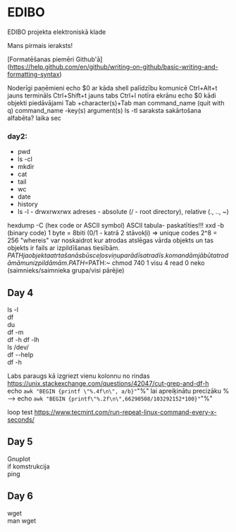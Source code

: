 # EDIBO
EDIBO projekta elektroniskā klade

Mans pirmais ieraksts!

[Formatēšanas piemēri Github'ā] (https://help.github.com/en/github/writing-on-github/basic-writing-and-formatting-syntax)

Noderīgi paņēmieni
echo $0 ar kāda shell palīdzību komunicē
Ctrl+Alt+t jauns termināls
Ctrl+Shift+t jauns tabs
Ctrl+l notīra ekrānu
echo $0 kādi objekti piedāvājami
Tab +character(s)+Tab
man command_name (quit with q)
command_name -key(s) argument(s)
ls -tl saraksta sakārtošana alfabēta? laika sec

### day2: 

- pwd
- ls -cl
- mkdir 
- cat 
- tail 
- wc 
- date 
- history
- ls -l - drwxrwxrwx
 adreses - absolute (/ - root directory), relative (., .., ~)  
 
 
 hexdump -C (hex code or ASCII symbol) 
 ASCII tabula- paskatīties!!!
 xxd -b (binary code)
 1 byte = 8biti (0/1 - katrā 2 stāvokļi) => unique codes 2^8 = 256
 "whereis" var noskaidrot kur atrodas atslēgas vārda objekts un tas objekts ir fails ar izpildīšanas tiesībām.
 $PATH ja objekta atrtašanās būs ceļos viņu parādīs atradīs. komandām jābūt atrodāmām un izpildāmām.
 PATH=$PATH:~
 chmod 740 1 visu 4 read 0 neko (saimnieks/saimnieka grupa/visi pārējie)
 
 ## Day 4
 ls -l  
 df  
 du  
 df -m  
 df -h
 df -lh  
 ls /dev/  
 df --help  
 df -h  
 
Labs paraugs kā izgriezt vienu kolonnu no rindas https://unix.stackexchange.com/questions/42047/cut-grep-and-df-h  
echo `awk "BEGIN {printf \"%.4f\n\", a/b}"`"%" lai apreiķinātu precizāku % --> echo `awk "BEGIN {printf\"%.2f\n\",66290508/103292152*100}"`"%"

loop test https://www.tecmint.com/run-repeat-linux-command-every-x-seconds/

## Day 5  

Gnuplot  
if komstrukcija  
ping

## Day 6

wget  
man wget  


